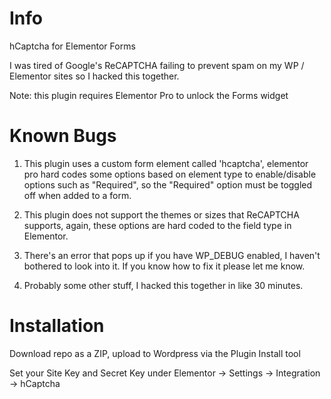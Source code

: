 # Info
hCaptcha for Elementor Forms

I was tired of Google's ReCAPTCHA failing to prevent spam on my WP / Elementor sites so I hacked this together.

Note: this plugin requires Elementor Pro to unlock the Forms widget

# Known Bugs

1. This plugin uses a custom form element called 'hcaptcha', elementor pro hard codes some options based on element type to enable/disable options such as "Required", so the "Required" option must be toggled off when added to a form.

2. This plugin does not support the themes or sizes that ReCAPTCHA supports, again, these options are hard coded to the field type in Elementor.

3. There's an error that pops up if you have WP_DEBUG enabled, I haven't bothered to look into it. If you know how to fix it please let me know.

4. Probably some other stuff, I hacked this together in like 30 minutes.

# Installation

Download repo as a ZIP, upload to Wordpress via the Plugin Install tool

Set your Site Key and Secret Key under Elementor -> Settings -> Integration -> hCaptcha
